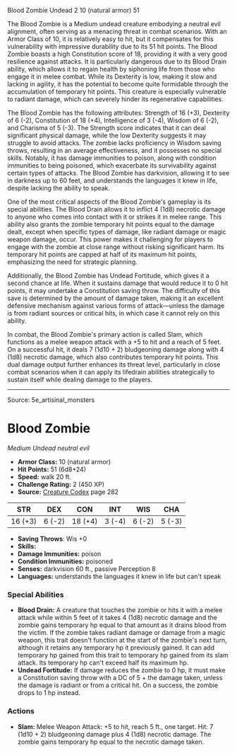 <MonsterName/>Blood Zombie</MonsterName>
<CreatureType/>Undead</CreatureType>
<CR/>2</CR>
<AC/>10 (natural armor)</AC>
<HP/>51</HP>
<summary>The Blood Zombie is a Medium undead creature embodying a neutral evil alignment, often serving as a menacing threat in combat scenarios. With an Armor Class of 10, it is relatively easy to hit, but it compensates for this vulnerability with impressive durability due to its 51 hit points. The Blood Zombie boasts a high Constitution score of 18, providing it with a very good resilience against attacks. It is particularly dangerous due to its Blood Drain ability, which allows it to regain health by siphoning life from those who engage it in melee combat. While its Dexterity is low, making it slow and lacking in agility, it has the potential to become quite formidable through the accumulation of temporary hit points. This creature is especially vulnerable to radiant damage, which can severely hinder its regenerative capabilities.</summary>

<detail>

The Blood Zombie has the following attributes: Strength of 16 (+3), Dexterity of 6 (-2), Constitution of 18 (+4), Intelligence of 3 (-4), Wisdom of 6 (-2), and Charisma of 5 (-3). The Strength score indicates that it can deal significant physical damage, while the low Dexterity suggests it may struggle to avoid attacks. The zombie lacks proficiency in Wisdom saving throws, resulting in an average effectiveness, and it possesses no special skills. Notably, it has damage immunities to poison, along with condition immunities to being poisoned, which exacerbate its survivability against certain types of attacks. The Blood Zombie has darkvision, allowing it to see in darkness up to 60 feet, and understands the languages it knew in life, despite lacking the ability to speak.

One of the most critical aspects of the Blood Zombie's gameplay is its special abilities. The Blood Drain allows it to inflict 4 (1d8) necrotic damage to anyone who comes into contact with it or strikes it in melee range. This ability also grants the zombie temporary hit points equal to the damage dealt, except when specific types of damage, like radiant damage or magic weapon damage, occur. This power makes it challenging for players to engage with the zombie at close range without risking significant harm. Its temporary hit points are capped at half of its maximum hit points, emphasizing the need for strategic planning.

Additionally, the Blood Zombie has Undead Fortitude, which gives it a second chance at life. When it sustains damage that would reduce it to 0 hit points, it may undertake a Constitution saving throw. The difficulty of this save is determined by the amount of damage taken, making it an excellent defensive mechanism against various forms of attack—unless the damage is from radiant sources or critical hits, in which case it cannot rely on this ability.

In combat, the Blood Zombie's primary action is called Slam, which functions as a melee weapon attack with a +5 to hit and a reach of 5 feet. On a successful hit, it deals 7 (1d10 + 2) bludgeoning damage along with 4 (1d8) necrotic damage, which also contributes temporary hit points. This dual damage output further enhances its threat level, particularly in close combat scenarios when it can apply its lifedrain abilities strategically to sustain itself while dealing damage to the players.</detail>



---

Source: 5e_artisinal_monsters

# Blood Zombie

*Medium* *Undead* *neutral evil*

- **Armor Class:** 10 (natural armor)
- **Hit Points:** 51 (6d8+24)
- **Speed:** walk 20 ft.
- **Challenge Rating:** 2 (450 XP)
- **Source:** [Creature Codex](https://koboldpress.com/kpstore/product/creature-codex-for-5th-edition-dnd) page 282

| STR | DEX | CON | INT | WIS | CHA |
| --- | --- | --- | --- | --- | --- |
| 16 (+3) | 6 (-2) | 18 (+4) | 3 (-4) | 6 (-2) | 5 (-3) |

- **Saving Throws**: Wis +0
- **Skills:** 
- **Damage Immunities:** poison
- **Condition Immunities:** poisoned
- **Senses:** darkvision 60 ft., passive Perception 8
- **Languages:** understands the languages it knew in life but can't speak

### Special Abilities

- **Blood Drain:** A creature that touches the zombie or hits it with a melee attack while within 5 feet of it takes 4 (1d8) necrotic damage and the zombie gains temporary hp equal to that amount as it drains blood from the victim. If the zombie takes radiant damage or damage from a magic weapon, this trait doesn't function at the start of the zombie's next turn, although it retains any temporary hp it previously gained. It can add temporary hp gained from this trait to temporary hp gained from its slam attack. Its temporary hp can't exceed half its maximum hp.
- **Undead Fortitude:** If damage reduces the zombie to 0 hp, it must make a Constitution saving throw with a DC of 5 + the damage taken, unless the damage is radiant or from a critical hit. On a success, the zombie drops to 1 hp instead.

### Actions

- **Slam:** Melee Weapon Attack: +5 to hit, reach 5 ft., one target. Hit: 7 (1d10 + 2) bludgeoning damage plus 4 (1d8) necrotic damage. The zombie gains temporary hp equal to the necrotic damage taken.





